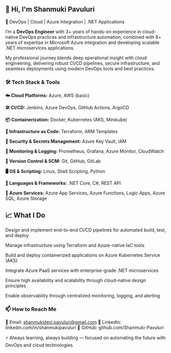 
<h2>👋 Hi, I'm Shanmuki Pavuluri </h2>

🚀 DevOps | Cloud | Azure Integration | .NET Applications

I’m a **DevOps Engineer** with 3+ years of hands-on experience in cloud-native DevOps practices and infrastructure automation, combined with 8+ years of expertise in Microsoft Azure integration and developing scalable .NET microservices applications.

My professional journey blends deep operational insight with cloud engineering, delivering robust CI/CD pipelines, secure infrastructure, and seamless deployments using modern DevOps tools and best practices.

<h3> 🛠️ Tech Stack & Tools </h3>

**☁️ Cloud Platforms:** Azure, AWS (basic)

**🛠️ CI/CD:** Jenkins, Azure DevOps, GitHub Actions, ArgoCD

**📦 Containerization:** Docker, Kubernetes (AKS, Minikube)

**🧱 Infrastructure as Code:** Terraform, ARM Templates

**🔐 Security & Secrets Management:** Azure Key Vault, IAM

**🧪 Monitoring & Logging:** Prometheus, Grafana, Azure Monitor, CloudWatch

**🔁 Version Control & SCM:** Git, GitHub, GitLab

**🖥️ OS & Scripting:** Linux, Shell Scripting, Python

**🔧 Languages & Frameworks:** .NET Core, C#, REST API

**🔗 Azure Services:** Azure App Services, Azure Functions, Logic Apps, Azure SQL, Azure Storage

<h2> 📈 What I Do </h2> 

Design and implement end-to-end CI/CD pipelines for automated build, test, and deploy

Manage infrastructure using Terraform and Azure-native IaC tools

Build and deploy containerized applications on Azure Kubernetes Service (AKS)

Integrate Azure PaaS services with enterprise-grade .NET microservices

Ensure high availability and scalability through cloud-native design principles

Enable observability through centralized monitoring, logging, and alerting

<h3> 📫 How to Reach Me </h3>

📧 Email: shanmukidevi.pavuluri@gmail.com 🔗 LinkedIn: linkedin.com/in/shanmukipavuluri 📂 GitHub: github.com/Shanmuki-Pavuluri

⚡ Always learning, always building — focused on automating the future with DevOps and cloud technologies.
